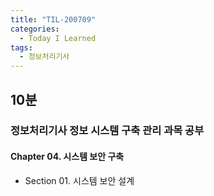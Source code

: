 ```yaml
---
title: "TIL-200709"
categories:
  - Today I Learned
tags:
  - 정보처리기사
---
```


## 10분
### 정보처리기사 정보 시스템 구축 관리 과목 공부
#### Chapter 04. 시스템 보안 구축
  - Section 01. 시스템 보안 설계
